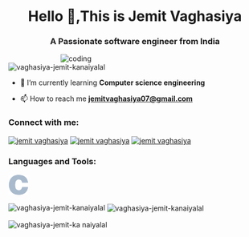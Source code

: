 <h1 align="center">Hello 👋,This is Jemit Vaghasiya</h1>
<h3 align="center">A Passionate software engineer from India</h3>

<img align="right" alt="coding" width="400" src="https://user-images.githubusercontent.com/55389276/140866485-8fb1c876-9a8f-4d6a-98dc-08c4981eaf70.gif">


<p align="left"> <img src="https://komarev.com/ghpvc/?username=vaghasiya-jemit-kanaiyalal&label=Profile%20views&color=0e75b6&style=flat" alt="vaghasiya-jemit-kanaiyalal" /> </p>

- 🌱 I’m currently learning **Computer science engineering**

- 📫 How to reach me **jemitvaghasiya07@gmail.com**

<h3 align="left">Connect with me:</h3>
<p align="left">
<a href="https://www.linkedin.com/in/jemit-vaghasiya-13234b323/" target="blank"><img align="center" src="https://raw.githubusercontent.com/rahuldkjain/github-profile-readme-generator/master/src/images/icons/Social/linked-in-alt.svg" alt="jemit vaghasiya" height="30" width="40" /></a>
<a href="https://www.facebook.com/profile.php?id=61564228354369" target="blank"><img align="center" src="https://raw.githubusercontent.com/rahuldkjain/github-profile-readme-generator/master/src/images/icons/Social/facebook.svg" alt="jemit vaghasiya" height="30" width="40" /></a>
<a href="(https://x.com/home" target="blank"><img align="center" src="https://raw.githubusercontent.com/rahuldkjain/github-profile-readme-generator/master/src/images/icons/Social/twitter.svg" alt="jemit vaghasiya" height="30" width="40" /></a>
 


</p>

<h3 align="left">Languages and Tools:</h3>
<p align="left"> <a href="https://www.cprogramming.com/" target="_blank" rel="noreferrer"> <img src="https://raw.githubusercontent.com/devicons/devicon/master/icons/c/c-original.svg" alt="c" width="40" height="40"/> </a> </p>

<p><img align="left" src="https://github-readme-stats.vercel.app/api/top-langs?username=vaghasiya-jemit-kanaiyalal&show_icons=true&locale=en&layout=compact" alt="vaghasiya-jemit-kanaiyalal" /></p>

<p>&nbsp;<img align="center" src="https://github-readme-stats.vercel.app/api?username=vaghasiya-jemit-kanaiyalal&show_icons=true&locale=en" alt="vaghasiya-jemit-kanaiyalal" /></p>

<p><img align="center" src="https://github-readme-streak-stats.herokuapp.com/?user=vaghasiya-jemit-kanaiyalal&" alt="vaghasiya-jemit-ka naiyalal" /></p>
